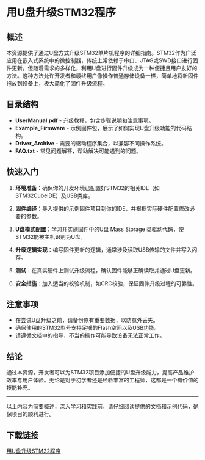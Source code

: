 # 用U盘升级STM32程序

## 概述

本资源提供了通过U盘方式升级STM32单片机程序的详细指南。STM32作为广泛应用在嵌入式系统中的微控制器，传统上常依赖于串口、JTAG或SWD接口进行固件更新。但随着需求的多样化，利用U盘进行固件升级成为一种便捷且用户友好的方法。这种方法允许开发者和最终用户像操作普通存储设备一样，简单地将新固件拖放到设备上，极大简化了固件升级流程。

## 目录结构

- **UserManual.pdf** - 升级教程，包含步骤说明和注意事项。
- **Example_Firmware** - 示例固件包，展示了如何实现U盘升级功能的代码结构。
- **Driver_Archive** - 需要的驱动程序集合，以兼容不同操作系统。
- **FAQ.txt** - 常见问题解答，帮助解决可能遇到的问题。

## 快速入门

1. **环境准备**：确保你的开发环境已配置好STM32的相关IDE（如STM32CubeIDE）及USB类库。
   
2. **固件编译**：导入提供的示例固件项目到你的IDE，并根据实际硬件配置修改必要的参数。

3. **U盘模式配置**：学习并实施固件中的U盘 Mass Storage 类驱动代码，使STM32能被主机识别为U盘。

4. **升级逻辑实现**：编写固件更新的逻辑，通常涉及读取USB传输的文件并写入闪存。

5. **测试**：在真实硬件上测试升级流程，确认固件能够正确读取并通过U盘更新。

6. **安全措施**：加入适当的校验机制，如CRC校验，保证固件升级过程的可靠性。

## 注意事项

- 在尝试U盘升级之前，请备份原有重要数据，以防意外丢失。
- 确保使用的STM32型号支持足够的Flash空间以及USB功能。
- 请遵循文档中的指导，不当的操作可能导致设备无法正常工作。

## 结论

通过本资源，开发者可以为STM32项目添加便捷的U盘升级能力，提高产品维护效率与用户体验。无论是对于初学者还是经验丰富的工程师，这都是一个有价值的技能补充。

---

以上内容为简要概述，深入学习和实践前，请仔细阅读提供的文档和示例代码，确保项目的顺利进行。

## 下载链接

[用U盘升级STM32程序](https://pan.quark.cn/s/c3ca4d560b28)
